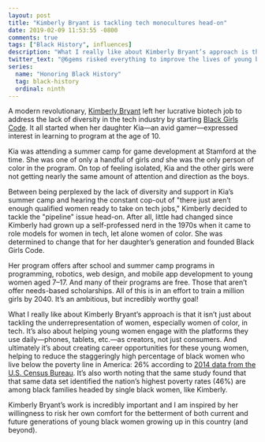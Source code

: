 ```yaml
---
layout: post
title: "Kimberly Bryant is tackling tech monocultures head-on"
date: 2019-02-09 11:53:55 -0800
comments: true
tags: ["Black History", influences]
description: "What I really like about Kimberly Bryant’s approach is that it isn’t just about tackling the underrepresentation of women, especially women of color, in tech."
twitter_text: "@6gems risked everything to improve the lives of young black women everywhere"
series:
  name: "Honoring Black History"
  tag: black-history
  ordinal: ninth
---
```


A modern revolutionary, [Kimberly Bryant](https://twitter.com/6gems) left her lucrative biotech job to address the lack of diversity in the tech industry by starting [Black Girls Code](http://www.blackgirlscode.com/). It all started when her daughter Kia—an avid gamer—expressed interest in learning to program at the age of 10. 

<!-- more -->

Kia was attending a summer camp for game development at Stamford at the time. She was one of only a handful of girls *and* she was the only person of color in the program. On top of feeling isolated, Kia and the other girls were not getting nearly the same amount of attention and direction as the boys. 

Between being perplexed by the lack of diversity and support in Kia’s summer camp and hearing the constant cop-out of "there just aren’t enough qualified women ready to take on tech jobs," Kimberly decided to tackle the "pipeline" issue head-on. After all, little had changed since Kimberly had grown up a self-professed nerd in the 1970s when it came to role models for women in tech, let alone women of color. She was determined to change that for her daughter’s generation and founded Black Girls Code.

Her program offers after school and summer camp programs in programming, robotics, web design, and mobile app development to young women aged 7–17. And many of their programs are free. Those that aren’t offer needs-based scholarships. All of this is in an effort to train a million girls by 2040. It’s an ambitious, but incredibly worthy goal!

What I really like about Kimberly Bryant’s approach is that it isn’t just about tackling the underrepresentation of women, especially women of color, in tech. It’s also about helping young women engage with the platforms they use daily—phones, tablets, etc.—as creators, not just consumers. And ultimately it’s about creating career opportunities for these young women, helping to reduce the staggeringly high percentage of black women who live below the poverty line in America: 26% according to [2014 data from the U.S. Census Bureau](https://www.census.gov/topics/income-poverty/poverty.html). It’s also worth noting that the same study found that that same data set identified the nation’s highest poverty rates (46%) are among black families headed by single black women, like Kimberly.

Kimberly Bryant’s work is incredibly important and I am inspired by her willingness to risk her own comfort for the betterment of both current and future generations of young black women growing up in this country (and beyond).